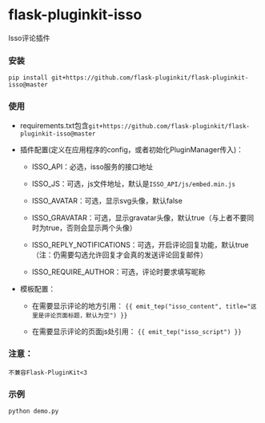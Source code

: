 # flask-pluginkit-isso

Isso评论插件

### 安装

`pip install git+https://github.com/flask-pluginkit/flask-pluginkit-isso@master`

### 使用

- requirements.txt包含`git+https://github.com/flask-pluginkit/flask-pluginkit-isso@master`

- 插件配置(定义在应用程序的config，或者初始化PluginManager传入)：

    - ISSO_API：必选，isso服务的接口地址

    - ISSO_JS：可选，js文件地址，默认是`ISSO_API/js/embed.min.js`

    - ISSO_AVATAR：可选，显示svg头像，默认false

    - ISSO_GRAVATAR：可选，显示gravatar头像，默认true（与上者不要同时为true，否则会显示两个头像）

    - ISSO_REPLY_NOTIFICATIONS：可选，开启评论回复功能，默认true（注：仍需要勾选允许回复才会真的发送评论回复邮件）

    - ISSO_REQUIRE_AUTHOR：可选，评论时要求填写昵称

- 模板配置：

    - 在需要显示评论的地方引用：     `{{ emit_tep("isso_content", title="这里是评论页面标题，默认为空") }}`

    - 在需要显示评论的页面js处引用： `{{ emit_tep("isso_script") }}`

### 注意：

`不兼容Flask-PluginKit<3`

### 示例

`python demo.py`
